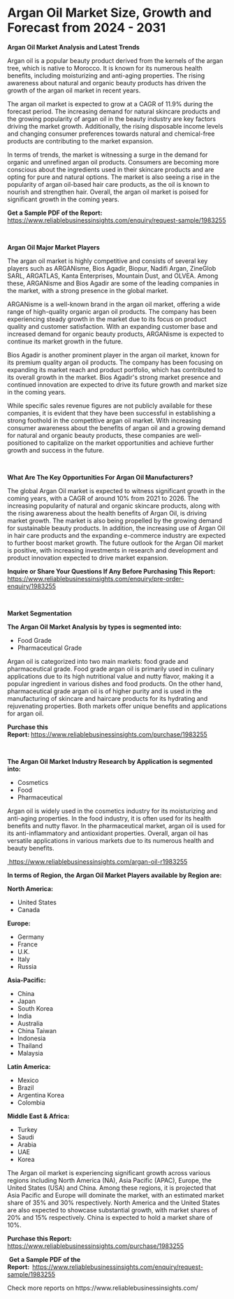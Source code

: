 <p><h1>Argan Oil Market Size, Growth and Forecast from 2024 - 2031</h1></p><p><strong>Argan Oil Market Analysis and Latest Trends</strong></p>
<p><p>Argan oil is a popular beauty product derived from the kernels of the argan tree, which is native to Morocco. It is known for its numerous health benefits, including moisturizing and anti-aging properties. The rising awareness about natural and organic beauty products has driven the growth of the argan oil market in recent years.</p><p>The argan oil market is expected to grow at a CAGR of 11.9% during the forecast period. The increasing demand for natural skincare products and the growing popularity of argan oil in the beauty industry are key factors driving the market growth. Additionally, the rising disposable income levels and changing consumer preferences towards natural and chemical-free products are contributing to the market expansion.</p><p>In terms of trends, the market is witnessing a surge in the demand for organic and unrefined argan oil products. Consumers are becoming more conscious about the ingredients used in their skincare products and are opting for pure and natural options. The market is also seeing a rise in the popularity of argan oil-based hair care products, as the oil is known to nourish and strengthen hair. Overall, the argan oil market is poised for significant growth in the coming years.</p></p>
<p><strong>Get a Sample PDF of the Report:&nbsp;</strong> <a href="https://www.reliablebusinessinsights.com/enquiry/request-sample/1983255">https://www.reliablebusinessinsights.com/enquiry/request-sample/1983255</a></p>
<p>&nbsp;</p>
<p><strong>Argan Oil Major Market Players</strong></p>
<p><p>The argan oil market is highly competitive and consists of several key players such as ARGANisme, Bios Agadir, Biopur, Nadifi Argan, ZineGlob SARL, ARGATLAS, Kanta Enterprises, Mountain Dust, and OLVEA. Among these, ARGANisme and Bios Agadir are some of the leading companies in the market, with a strong presence in the global market.</p><p>ARGANisme is a well-known brand in the argan oil market, offering a wide range of high-quality organic argan oil products. The company has been experiencing steady growth in the market due to its focus on product quality and customer satisfaction. With an expanding customer base and increased demand for organic beauty products, ARGANisme is expected to continue its market growth in the future.</p><p>Bios Agadir is another prominent player in the argan oil market, known for its premium quality argan oil products. The company has been focusing on expanding its market reach and product portfolio, which has contributed to its overall growth in the market. Bios Agadir's strong market presence and continued innovation are expected to drive its future growth and market size in the coming years.</p><p>While specific sales revenue figures are not publicly available for these companies, it is evident that they have been successful in establishing a strong foothold in the competitive argan oil market. With increasing consumer awareness about the benefits of argan oil and a growing demand for natural and organic beauty products, these companies are well-positioned to capitalize on the market opportunities and achieve further growth and success in the future.</p></p>
<p>&nbsp;</p>
<p><strong>What Are The Key Opportunities For Argan Oil Manufacturers?</strong></p>
<p><p>The global Argan Oil market is expected to witness significant growth in the coming years, with a CAGR of around 10% from 2021 to 2026. The increasing popularity of natural and organic skincare products, along with the rising awareness about the health benefits of Argan Oil, is driving market growth. The market is also being propelled by the growing demand for sustainable beauty products. In addition, the increasing use of Argan Oil in hair care products and the expanding e-commerce industry are expected to further boost market growth. The future outlook for the Argan Oil market is positive, with increasing investments in research and development and product innovation expected to drive market expansion.</p></p>
<p><strong>Inquire or Share Your Questions If Any Before Purchasing This Report:</strong> <a href="https://www.reliablebusinessinsights.com/enquiry/pre-order-enquiry/1983255">https://www.reliablebusinessinsights.com/enquiry/pre-order-enquiry/1983255</a></p>
<p>&nbsp;</p>
<p><strong>Market Segmentation</strong></p>
<p><strong>The Argan Oil Market Analysis by types is segmented into:</strong></p>
<p><ul><li>Food Grade</li><li>Pharmaceutical Grade</li></ul></p>
<p><p>Argan oil is categorized into two main markets: food grade and pharmaceutical grade. Food grade argan oil is primarily used in culinary applications due to its high nutritional value and nutty flavor, making it a popular ingredient in various dishes and food products. On the other hand, pharmaceutical grade argan oil is of higher purity and is used in the manufacturing of skincare and haircare products for its hydrating and rejuvenating properties. Both markets offer unique benefits and applications for argan oil.</p></p>
<p><strong>Purchase this Report:&nbsp;</strong><a href="https://www.reliablebusinessinsights.com/purchase/1983255">https://www.reliablebusinessinsights.com/purchase/1983255</a></p>
<p>&nbsp;</p>
<p><strong>The Argan Oil Market Industry Research by Application is segmented into:</strong></p>
<p><ul><li>Cosmetics</li><li>Food</li><li>Pharmaceutical</li></ul></p>
<p><p>Argan oil is widely used in the cosmetics industry for its moisturizing and anti-aging properties. In the food industry, it is often used for its health benefits and nutty flavor. In the pharmaceutical market, argan oil is used for its anti-inflammatory and antioxidant properties. Overall, argan oil has versatile applications in various markets due to its numerous health and beauty benefits.</p></p>
<p><a href="https://www.reliablebusinessinsights.com/argan-oil-r1983255">&nbsp;https://www.reliablebusinessinsights.com/argan-oil-r1983255</a></p>
<p><strong>In terms of Region, the Argan Oil Market Players available by Region are:</strong></p>
<p>
    <p> <strong> North America: </strong>
        <ul>
            <li>United States</li>
            <li>Canada</li>
        </ul>
        </p> 
    <p> <strong> Europe: </strong>
        <ul>
            <li>Germany</li>
            <li>France</li>
            <li>U.K.</li>
            <li>Italy</li>
            <li>Russia</li>
        </ul>
        </p> 
    <p> <strong> Asia-Pacific: </strong>
        <ul>
            <li>China</li>
            <li>Japan</li>
            <li>South Korea</li>
            <li>India</li>
            <li>Australia</li>
            <li>China Taiwan</li>
            <li>Indonesia</li>
            <li>Thailand</li>
            <li>Malaysia</li>
        </ul>
        </p> 
    <p> <strong> Latin America: </strong>
        <ul>
            <li>Mexico</li>
            <li>Brazil</li>
            <li>Argentina Korea</li>
            <li>Colombia</li>
        </ul>
        </p> 
    <p> <strong> Middle East & Africa: </strong>
        <ul>
            <li>Turkey</li>
            <li>Saudi</li>
            <li>Arabia</li>
            <li>UAE</li>
            <li>Korea</li>
        </ul>
    </p>
    </p>
<p><p>The Argan oil market is experiencing significant growth across various regions including North America (NA), Asia Pacific (APAC), Europe, the United States (USA) and China. Among these regions, it is projected that Asia Pacific and Europe will dominate the market, with an estimated market share of 35% and 30% respectively. North America and the United States are also expected to showcase substantial growth, with market shares of 20% and 15% respectively. China is expected to hold a market share of 10%.</p></p>
<p><strong>Purchase this Report: </strong><a href="https://www.reliablebusinessinsights.com/purchase/1983255">https://www.reliablebusinessinsights.com/purchase/1983255</a></p>
<p>&nbsp;<strong>Get a Sample PDF of the Report:&nbsp;&nbsp;</strong><a href="https://www.reliablebusinessinsights.com/enquiry/request-sample/1983255">https://www.reliablebusinessinsights.com/enquiry/request-sample/1983255</a></p>
<p><strong></strong></p>
<p>Check more reports on https://www.reliablebusinessinsights.com/</p>